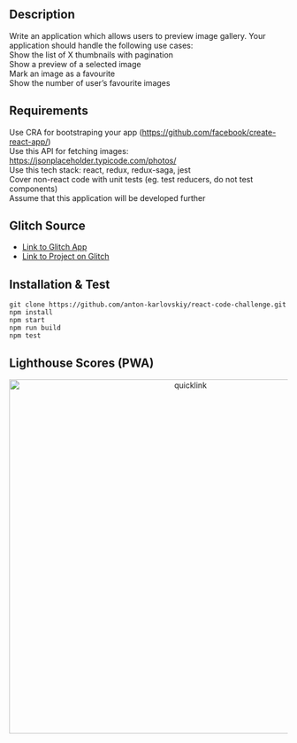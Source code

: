 
## Description 
Write an application which allows users to preview image gallery. Your application should handle the following use cases:  
Show the list of X thumbnails with pagination  
Show a preview of a selected image  
Mark an image as a favourite  
Show the number of user’s favourite images

## Requirements 
Use CRA for bootstraping your app (https://github.com/facebook/create-react-app/)  
Use this API for fetching images: https://jsonplaceholder.typicode.com/photos/  
Use this tech stack: react, redux, redux-saga, jest  
Cover non-react code with unit tests (eg. test reducers, do not test components)  
Assume that this application will be developed further  

## Glitch Source
* [Link to Glitch App](https://anton-karlovskiy-react-code-challenge.glitch.me/)
* [Link to Project on Glitch](https://glitch.com/~anton-karlovskiy-react-code-challenge/)

## Installation & Test
```
git clone https://github.com/anton-karlovskiy/react-code-challenge.git
npm install
npm start
npm run build
npm test
```

## Lighthouse Scores (PWA)
<p align="center">
  <img src="https://cdn.glitch.com/17213124-8cc0-4b99-862e-de0eac9dcd0e%2Flighthouse-score-pwa.PNG?v=1567765522904" width="640" alt="quicklink">
</p>
